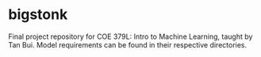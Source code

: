 # bigstonk
Final project repository for COE 379L: Intro to Machine Learning, taught by Tan Bui.
Model requirements can be found in their respective directories. 
